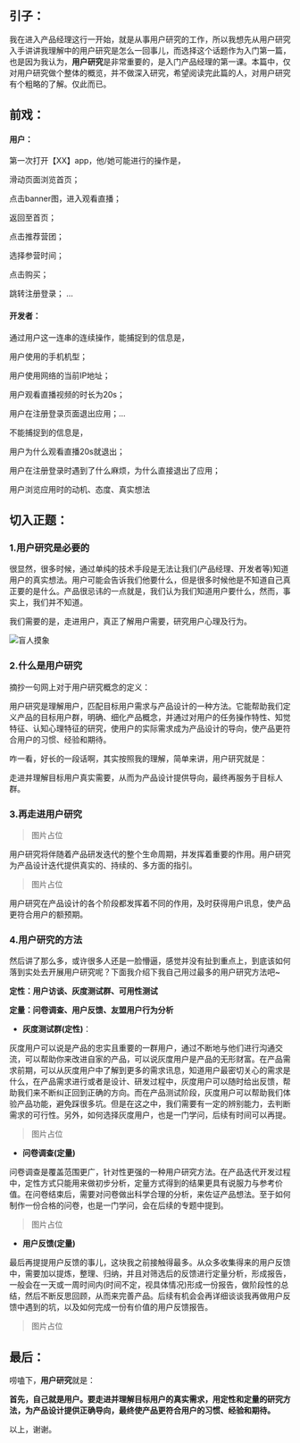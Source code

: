 ## 引子：
我在进入产品经理这行一开始，就是从事用户研究的工作，所以我想先从用户研究入手讲讲我理解中的用户研究是怎么一回事儿，而选择这个话题作为入门第一篇，也是因为我认为，**用户研究**是非常重要的，是入门产品经理的第一课。本篇中，仅对用户研究做个整体的概览，并不做深入研究，希望阅读完此篇的人，对用户研究有个粗略的了解。仅此而已。

## 前戏：
#### 用户：
第一次打开【XX】app，他/她可能进行的操作是，

滑动页面浏览首页；

点击banner图，进入观看直播；

返回至首页；

点击推荐营团；

选择参营时间；

点击购买；

跳转注册登录；
…

#### 开发者：
通过用户这一连串的连续操作，能捕捉到的信息是，

用户使用的手机机型；

用户使用网络的当前IP地址；

用户观看直播视频的时长为20s；

用户在注册登录页面退出应用；…

不能捕捉到的信息是，

用户为什么观看直播20s就退出；

用户在注册登录时遇到了什么麻烦，为什么直接退出了应用；

用户浏览应用时的动机、态度、真实想法



## 切入正题：
### 1.用户研究是必要的
很显然，很多时候，通过单纯的技术手段是无法让我们(产品经理、开发者等)知道用户的真实想法。用户可能会告诉我们他要什么，但是很多时候他是不知道自己真正要的是什么。产品很忌讳的一点就是，我们认为我们知道用户要什么，然而，事实上，我们并不知道。

我们需要的是，走进用户，真正了解用户需要，研究用户心理及行为。

![盲人摸象](https://i.loli.net/2019/06/19/5d0a06cb4b30f53665.png)

### 2.什么是用户研究
摘抄一句网上对于用户研究概念的定义：

用户研究是理解用户，匹配目标用户需求与产品设计的一种方法。它能帮助我们定义产品的目标用户群，明确、细化产品概念，并通过对用户的任务操作特性、知觉特征、认知心理特征的研究，使用户的实际需求成为产品设计的导向，使产品更符合用户的习惯、经验和期待。

咋一看，好长的一段话啊，其实按照我的理解，简单来讲，用户研究就是：

走进并理解目标用户真实需要，从而为产品设计提供导向，最终再服务于目标人群。

### 3.再走进用户研究
>图片占位

用户研究将伴随着产品研发迭代的整个生命周期，并发挥着重要的作用。用户研究为产品设计迭代提供真实的、持续的、多方面的指引。

>图片占位

用户研究在产品设计的各个阶段都发挥着不同的作用，及时获得用户讯息，使产品更符合用户的额预期。
### 4.用户研究的方法

然后讲了那么多，或许很多人还是一脸懵逼，感觉并没有扯到重点上，到底该如何落到实处去开展用户研究呢？下面我介绍下我自己用过最多的用户研究方法吧~

**定性：用户访谈、灰度测试群、可用性测试**

**定量：问卷调查、用户反馈、友盟用户行为分析**

* **灰度测试群(定性)**：

灰度用户可以说是产品的忠实且重要的一群用户，通过不断地与他们进行沟通交流，可以帮助你来改进自家的产品，可以说灰度用户是产品的无形财富。在产品需求前期，可以从灰度用户中了解到更多的需求讯息，知道用户最密切关心的需求是什么，在产品需求进行或者是设计、研发过程中，灰度用户可以随时给出反馈，帮助我们来不断纠正回到正确的方向。而在产品测试阶段，灰度用户可以帮助我们体验产品功能，避免踩很多坑。但是在这之中，我们需要有一定的辨别能力，去判断需求的可行性。另外，如何选择灰度用户，也是一门学问，后续有时间可以再提。
> 图片占位

* **问卷调查(定量)**

问卷调查是覆盖范围更广，针对性更强的一种用户研究方法。在产品迭代开发过程中，定性方式只能用来做初步分析，定量方式得到的结果更具有说服力与参考价值。在问卷结束后，需要对问卷做出科学合理的分析，来佐证产品想法。至于如何制作一份合格的问卷，也是一门学问，会在后续的专题中提到。
>图片占位

* **用户反馈(定量)**

最后再提提用户反馈的事儿，这块我之前接触得最多。从众多收集得来的用户反馈中，需要加以提炼，整理、归纳，并且对筛选后的反馈进行定量分析，形成报告，一般会在一天或一周时间内(时间不定，视具体情况)形成一份报告，做阶段性的总结，然后不断反思回顾，从而来完善产品。后续有机会会再详细谈谈我再做用户反馈中遇到的坑，以及如何完成一份有价值的用户反馈报告。
>图片占位

## 最后：

唠嗑下，**用户研究**就是：

**首先，自己就是用户。要走进并理解目标用户的真实需求，用定性和定量的研究方法，为产品设计提供正确导向，最终使产品更符合用户的习惯、经验和期待。**



以上，谢谢。



